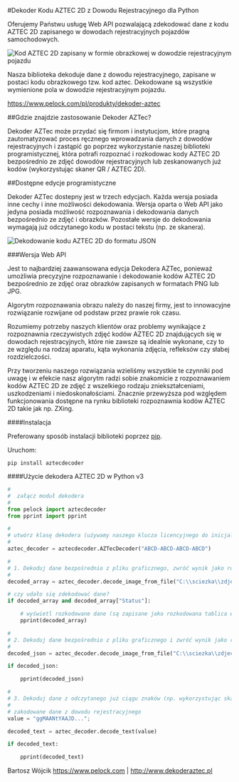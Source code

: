 #Dekoder Kodu AZTEC 2D z Dowodu Rejestracyjnego dla Python

Oferujemy Państwu usługę Web API pozwalającą zdekodować dane z kodu AZTEC 2D zapisanego w dowodach rejestracyjnych pojazdów samochodowych.

![Kod AZTEC 2D zapisany w formie obrazkowej w dowodzie rejestracyjnym pojazdu](https://www.pelock.com/img/pl/produkty/dekoder-aztec/dowod-rejestracyjny-kod-aztec-2d.jpg)

Nasza biblioteka dekoduje dane z dowodu rejestracyjnego, zapisane w postaci kodu obrazkowego tzw. kod aztec. Dekodowane są wszystkie wymienione pola w dowodzie rejestracyjnym pojazdu.

https://www.pelock.com/pl/produkty/dekoder-aztec

##Gdzie znajdzie zastosowanie Dekoder AZTec?

Dekoder AZTec może przydać się firmom i instytucjom, które pragną zautomatyzować proces ręcznego wprowadzania danych z dowodów rejestracyjnych i zastąpić go poprzez wykorzystanie naszej biblioteki programistycznej, która potrafi rozpoznać i rozkodowac kody AZTEC 2D bezpośrednio ze zdjęć dowodów rejestracyjnych lub zeskanowanych już kodów (wykorzystując skaner QR / AZTEC 2D).

##Dostępne edycje programistyczne

Dekoder AZTec dostepny jest w trzech edycjach. Każda wersja posiada inne cechy i inne możliwości dekodowania. Wersja oparta o Web API jako jedyna posiada możliwość rozpoznawania i dekodowania danych bezpośrednio ze zdjęć i obrazków. Pozostałe wersje do dekodowania wymagają już odczytanego kodu w postaci tekstu (np. ze skanera).

![Dekodowanie kodu AZTEC 2D do formatu JSON](https://www.pelock.com/img/pl/produkty/dekoder-aztec/dekodowanie-kodu-aztec-2d-do-json.png)

###Wersja Web API

Jest to najbardziej zaawansowana edycja Dekodera AZTec, ponieważ umożliwia precyzyjne rozpoznawanie i dekodowanie kodów AZTEC 2D bezpośrednio ze zdjęć oraz obrazków zapisanych w formatach PNG lub JPG.

Algorytm rozpoznawania obrazu należy do naszej firmy, jest to innowacyjne rozwiązanie rozwijane od podstaw przez prawie rok czasu.

Rozumiemy potrzeby naszych klientów oraz problemy wynikające z rozpoznawnia rzeczywistych zdjęć kodów AZTEC 2D znajdujących się w dowodach rejestracyjnych, które nie zawsze są idealnie wykonane, czy to ze względu na rodzaj aparatu, kąta wykonania zdjęcia, refleksów czy słabej rozdzielczości.

Przy tworzeniu naszego rozwiązania wzieliśmy wszystkie te czynniki pod uwagę i w efekcie nasz algorytm radzi sobie znakomicie z rozpoznawaniem kodów AZTEC 2D ze zdjęć z wszelkiego rodzaju zniekształceniami, uszkodzeniami i niedoskonałościami. Znacznie przewyższa pod względem funkcjonowania dostępne na rynku biblioteki rozpoznawnia kodów AZTEC 2D takie jak np. ZXing.

####Instalacja

Preferowany sposób instalacji biblioteki poprzez [pip](https://pypi.python.org/pypi/pip).

Uruchom:

```
pip install aztecdecoder
```

####Użycie dekodera AZTEC 2D w Python v3

```python
#
#  załącz moduł dekodera
#
from pelock import aztecdecoder
from pprint import pprint

#
# utwórz klasę dekodera (używamy naszego klucza licencyjnego do inicjalizacji)
#
aztec_decoder = aztecdecoder.AZTecDecoder("ABCD-ABCD-ABCD-ABCD")

#
# 1. Dekoduj dane bezpośrednio z pliku graficznego, zwróć wynik jako rozkodowaną tablicę elementów JSON
#
decoded_array = aztec_decoder.decode_image_from_file("C:\\sciezka\\zdjecie-dowodu.jpg")

# czy udało się zdekodować dane?
if decoded_array and decoded_array["Status"]:

    # wyświetl rozkodowane dane (są zapisane jako rozkodowana tablica elementów JSON)
    pprint(decoded_array)

#
# 2. Dekoduj dane bezpośrednio z pliku graficznego i zwróć wynik jako rozkodowaną tablicę elementów JSON
#
decoded_json = aztec_decoder.decode_image_from_file("C:\\sciezka\\zdjecie-kodu-aztec-2d.png")

if decoded_json:

    pprint(decoded_json)

#
# 3. Dekoduj dane z odczytanego już ciągu znaków (np. wykorzystując skaner ręczny)
#
# zakodowane dane z dowodu rejestracyjnego
value = "ggMAANtYAAJD...";

decoded_text = aztec_decoder.decode_text(value)

if decoded_text:

    pprint(decoded_text)
```

Bartosz Wójcik
https://www.pelock.com | http://www.dekoderaztec.pl